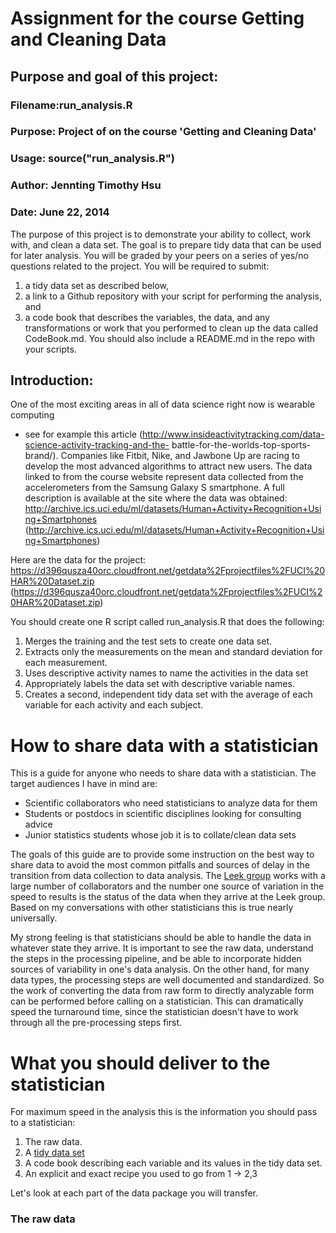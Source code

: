 Assignment for the course Getting and Cleaning Data
=====================================

## Purpose and goal of this project:
### Filename:run_analysis.R
### Purpose: Project of on the course 'Getting and Cleaning Data' 
### Usage: source("run_analysis.R")
### Author:  Jennting Timothy Hsu
### Date:    June 22, 2014

The purpose of this project is to demonstrate your ability to collect, work with, and clean a data set.  The goal is to prepare tidy data that can be used for later analysis.  You will be graded by your peers on a series of yes/no questions related to the project. 
You will be required to submit: 

1. a tidy data set as described below, 
2. a link to a Github repository with your script for performing the analysis, and 
3. a code book that describes the variables, the data, and any transformations or work that you performed to clean up the data called CodeBook.md. 
You should also include a README.md in the repo with your scripts. 

## Introduction:
One of the most exciting areas in all of data science right now is wearable computing 
- see for example this article 
(http://www.insideactivitytracking.com/data-science-activity-tracking-and-the- battle-for-the-worlds-top-sports-brand/). 
Companies like Fitbit, Nike, and Jawbone Up are racing to develop the most advanced algorithms to attract new users. 
The data linked to from the course website represent data collected from the accelerometers from the Samsung Galaxy S smartphone. 
A full description is available at the site where the data was obtained:
	http://archive.ics.uci.edu/ml/datasets/Human+Activity+Recognition+Using+Smartphones 
	(http://archive.ics.uci.edu/ml/datasets/Human+Activity+Recognition+Using+Smartphones)

Here are the data for the project:
    https://d396qusza40orc.cloudfront.net/getdata%2Fprojectfiles%2FUCI%20HAR%20Dataset.zip 
    (https://d396qusza40orc.cloudfront.net/getdata%2Fprojectfiles%2FUCI%20HAR%20Dataset.zip)

You should create one R script called run_analysis.R that does the following:

1. Merges the training and the test sets to create one data set.
2. Extracts only the measurements on the mean and standard deviation for each measurement.
3. Uses descriptive activity names to name the activities in the data set
4. Appropriately labels the data set with descriptive variable names.
5. Creates a second, independent tidy data set with the average of each variable for each activity and each subject.


How to share data with a statistician
===========

This is a guide for anyone who needs to share data with a statistician. The target audiences I have in mind are:

* Scientific collaborators who need statisticians to analyze data for them
* Students or postdocs in scientific disciplines looking for consulting advice
* Junior statistics students whose job it is to collate/clean data sets

The goals of this guide are to provide some instruction on the best way to share data to avoid the most common pitfalls
and sources of delay in the transition from data collection to data analysis. The [Leek group](http://biostat.jhsph.edu/~jleek/) works with a large
number of collaborators and the number one source of variation in the speed to results is the status of the data
when they arrive at the Leek group. Based on my conversations with other statisticians this is true nearly universally.

My strong feeling is that statisticians should be able to handle the data in whatever state they arrive. It is important
to see the raw data, understand the steps in the processing pipeline, and be able to incorporate hidden sources of
variability in one's data analysis. On the other hand, for many data types, the processing steps are well documented
and standardized. So the work of converting the data from raw form to directly analyzable form can be performed 
before calling on a statistician. This can dramatically speed the turnaround time, since the statistician doesn't
have to work through all the pre-processing steps first. 


What you should deliver to the statistician
====================

For maximum speed in the analysis this is the information you should pass to a statistician:

1. The raw data.
2. A [tidy data set](http://vita.had.co.nz/papers/tidy-data.pdf) 
3. A code book describing each variable and its values in the tidy data set.  
4. An explicit and exact recipe you used to go from 1 -> 2,3 

Let's look at each part of the data package you will transfer. 


### The raw data





